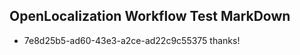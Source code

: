 ## OpenLocalization Workflow Test MarkDown
* 7e8d25b5-ad60-43e3-a2ce-ad22c9c55375 
thanks!<!--HONumber=Mar16_HO4-->
